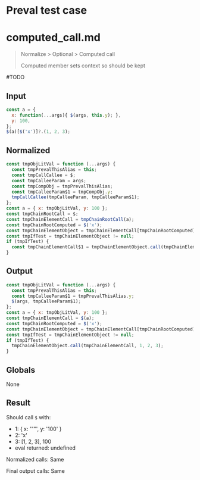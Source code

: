 # Preval test case

# computed_call.md

> Normalize > Optional > Computed call
>
> Computed member sets context so should be kept

#TODO

## Input

`````js filename=intro
const a = {
  x: function(...args){ $(args, this.y); },
  y: 100,
};
$(a)[$('x')]?.(1, 2, 3);
`````

## Normalized

`````js filename=intro
const tmpObjLitVal = function (...args) {
  const tmpPrevalThisAlias = this;
  const tmpCallCallee = $;
  const tmpCalleeParam = args;
  const tmpCompObj = tmpPrevalThisAlias;
  const tmpCalleeParam$1 = tmpCompObj.y;
  tmpCallCallee(tmpCalleeParam, tmpCalleeParam$1);
};
const a = { x: tmpObjLitVal, y: 100 };
const tmpChainRootCall = $;
const tmpChainElementCall = tmpChainRootCall(a);
const tmpChainRootComputed = $('x');
const tmpChainElementObject = tmpChainElementCall[tmpChainRootComputed];
const tmpIfTest = tmpChainElementObject != null;
if (tmpIfTest) {
  const tmpChainElementCall$1 = tmpChainElementObject.call(tmpChainElementCall, 1, 2, 3);
}
`````

## Output

`````js filename=intro
const tmpObjLitVal = function (...args) {
  const tmpPrevalThisAlias = this;
  const tmpCalleeParam$1 = tmpPrevalThisAlias.y;
  $(args, tmpCalleeParam$1);
};
const a = { x: tmpObjLitVal, y: 100 };
const tmpChainElementCall = $(a);
const tmpChainRootComputed = $('x');
const tmpChainElementObject = tmpChainElementCall[tmpChainRootComputed];
const tmpIfTest = tmpChainElementObject != null;
if (tmpIfTest) {
  tmpChainElementObject.call(tmpChainElementCall, 1, 2, 3);
}
`````

## Globals

None

## Result

Should call `$` with:
 - 1: { x: '"<function>"', y: '100' }
 - 2: 'x'
 - 3: [1, 2, 3], 100
 - eval returned: undefined

Normalized calls: Same

Final output calls: Same
